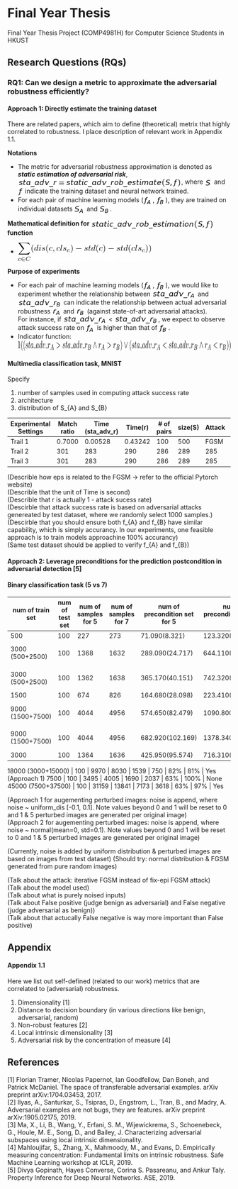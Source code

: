 # Final Year Thesis
Final Year Thesis Project (COMP4981H) for Computer Science Students in HKUST

## Research Questions (RQs)

### RQ1: Can we design a metric to approximate the adversarial robustness efficiently?  

#### Approach 1: Directly estimate the training dataset

There are related papers, which aim to define (theoretical) metrix that highly correlated to robustness. I place description of relevant work in Appendix 1.1. 

**Notations** <br />

  - The metric for adversarial robustness approximation is denoted as ***static estimation of adversarial risk***, <img src="README_images/sta_adv_r_est_formula.png" align="center" border="0" alt="sta\_adv\_r = static\_adv\_rob\_estimation\big(S, f\big) " width="369" height="21" />, where <img src="README_images/S.png" align="center" border="0" alt="S" width="17" height="15" /> and <img src="README_images/f.png" align="center" border="0" alt="f" width="12" height="19" /> indicate the training dataset and neural network trained. 
  - For each pair of machine learning models (<img src="README_images/f_A.png" align="center" border="0" alt=" f_{A}" width="21" height="19" />, <img src="README_images/f_B.png" align="center" border="0" alt=" f_{B}" width="21" height="19" />), they are trained on individual datasets <img src="README_images/S_A.png" align="center" border="0" alt="S_{A}" width="24" height="18" /> and <img src="README_images/S_B.png" align="center" border="0" alt="S_{B}" width="24" height="18" />.
  
**Mathematical definition for** <img src="README_images/sta_adv_r_est_func.png" align="center" border="0" alt="static\_adv\_rob\_estimation\big(S, f\big)" width="278" height="21" /> **function** <br />

  - <img src="README_images/est_func.png" align="center" border="0" alt="S_{B}" width="300" height="42" />
  
**Purpose of experiments** <br />

  - For each pair of machine learning models (<img src="README_images/f_A.png" align="center" border="0" alt=" f_{A}" width="21" height="19" />, <img src="README_images/f_B.png" align="center" border="0" alt=" f_{B}" width="21" height="19" />), we would like to experiment whether the relationship between <img src="README_images/sta_adv_r_A.png" align="center" border="0" alt="sta\_adv\_r_{A}" width="99" height="19" /> and <img src="README_images/sta_adv_r_B.png" align="center" border="0" alt="sta\_adv\_r_{B}" width="99" height="19" /> can indicate the relationship between actual adversarial robustness <img src="README_images/r_A.png" align="center" border="0" alt="r_{A}" width="21" height="15" /> and <img src="README_images/r_B.png" align="center" border="0" alt="r_{B}" width="21" height="15" /> (against state-of-art adversarial attacks). <br/> For instance, if <img src="README_images/sta_adv_r_A.png" align="center" border="0" alt="sta\_adv\_r_{A}" width="99" height="19" /> < <img src="README_images/sta_adv_r_B.png" align="center" border="0" alt="sta\_adv\_r_{B}" width="99" height="19" />, we expect to observe attack success rate on <img src="README_images/f_A.png" align="center" border="0" alt=" f_{A}" width="21" height="19" /> is higher than that of <img src="README_images/f_B.png" align="center" border="0" alt=" f_{B}" width="21" height="19" />.
  - Indicator function: <img src="README_images/indicator_func.png" align="center" border="0" alt="S_{B}" width="900" height="24" />
  
#### Multimedia classification task, MNIST

Specify 
1. number of samples used in computing attack success rate
2. architecture
3. distribution of S_{A} and S_{B} 

Experimental Settings | Match ratio | Time (sta_adv_r) | Time(r) | # of pairs | size(S) | Attack | Defense | eps
--- | --- | --- | --- |--- |--- |--- |--- |--- 
Trail 1 | 0.7000 | 0.00528 | 0.43242 | 100 | 500 | FGSM | None | 0.001  
Trail 2 | 301 | 283 | 290 | 286 | 289 | 285 | 287 | 287 
Trail 3 | 301 | 283 | 290 | 286 | 289 | 285 | 287 | 287 

(Describle how eps is related to the FGSM -> refer to the official Pytorch website) <br />
(Describle that the unit of Time is second) <br />
(Describle that r is actually 1 - attack sucess rate) <br />
(Descirble that attack success rate is based on adversarial attacks genereated by test dataset, where we randomly select 1000 samples.) <br />
(Descirble that you should ensure both f_{A} and f_{B} have similar capability, which is simply accurancy. In our experiments, one feasible approach is to train models approachine 100% accurancy) <br />
(Same test dataset should be applied to verify f_{A} and f_{B})

#### Approach 2: Leverage preconditions for the prediction postcondition in adversarial detection [5]

#### Binary classification task (5 vs 7)

num of train set | num of test set | num of samples for 5 | num of samples for 7 | num of precondition set for 5 | num of precondition set for 7 | Benign Indentification Rate | Adversarial Indentification Rate | Is Purely Noised Inputs Included?
--- | --- | --- | --- |--- |--- |--- |--- |--- 
500 | 100 | 227 | 273 | 71.090(8.321) | 123.320(14.118) | 63.8(4.8)% | 32.3(21.6)% | None
3000 (500+2500) | 100 | 1368 | 1632 | 289.090(24.717) | 644.110(51.828) | 68.0(3.5)% | 17.5(12.0)% | Yes (Approach 1)
3000 (500+2500) | 100 | 1362 | 1638 | 365.170(40.151) | 742.320(93.065) | 68.3(3.6)% | 14.8(10.5)% | Yes (Approach 2)
1500 | 100 | 674 | 826 | 164.680(28.098) | 223.410(38.993) | 79.6(4.2)% | 67.5(17.4)% | None
9000 (1500+7500) | 100 | 4044 | 4956 | 574.650(82.479) | 1090.800(186.220) | 83.7(3.6)% | 52.4(17.2)% | Yes (Approach 1)
9000 (1500+7500) | 100 | 4044 | 4956 | 682.920(102.169) | 1378.340(216.134) | 84.8(3.4)% | 45.9(15.8)% | Yes (Approach 2)
3000 | 100 | 1364 | 1636 | 425.950(95.574) | 716.310(145.208) | 69.6(6.3)% | 97.9(3)% | None

18000 (3000+15000) | 100 | 9970 | 8030 | 1539 | 750 | 82% | 81% | Yes (Approach 1)
7500 | 100 | 3495 | 4005 | 1690 | 2037 | 63% | 100% | None
45000 (7500+37500) | 100 | 31159 | 13841 | 7173 | 3618 | 63% | 97% | Yes 

(Approach 1 for augementing perturbed images: noise is append, where noise ~ uniform_dis [-0.1, 0.1]. Note values beyond 0 and 1 will be reset to 0 and 1 & 5 perturbed images are generated per original image) <br />
(Approach 2 for augementing perturbed images: noise is append, where noise ~ normal(mean=0, std=0.1). Note values beyond 0 and 1 will be reset to 0 and 1 & 5 perturbed images are generated per original image)

(Currently, noise is added by uniform distribution & perturbed images are based on images from test dataset)
(Should try: normal distribution & FGSM generated from pure random images)

(Talk about the attack: iterative FGSM instead of fix-epi FGSM attack) <br />
(Talk about the model used) <br />
(Talk about what is purely noised inputs) <br />
(Talk about False positive (judge benign as adversarial) and False negative (judge adversarial as benign)) <br />
(Talk about that actucally False negative is way more important than False positive) <br />

## Appendix 

#### Appendix 1.1 
Here we list out self-defined (related to our work) metrics that are correlated to (adversarial) robustness. 

1. Dimensionality [1]
2. Distance to decision boundary (in various directions like benign, adversarial, random)
3. Non-robust features [2]
4. Local intrinsic dimensionality [3]
5. Adversarial risk by the concentration of measure [4]

## References 

[1] Florian Tramer, Nicolas Papernot, Ian Goodfellow, Dan Boneh, and Patrick McDaniel. The space of transferable adversarial examples. arXiv preprint arXiv:1704.03453, 2017. <br />
[2] Ilyas, A., Santurkar, S., Tsipras, D., Engstrom, L., Tran, B., and Madry, A. Adversarial examples are not bugs, they are features. arXiv preprint arXiv:1905.02175, 2019. <br />
[3] Ma, X., Li, B., Wang, Y., Erfani, S. M., Wijewickrema, S., Schoenebeck, G., Houle, M. E., Song, D., and Bailey, J. Characterizing adversarial subspaces using local intrinsic dimensionality. <br />
[4] Mahloujifar, S., Zhang, X., Mahmoody, M., and Evans, D. Empirically measuring concentration: Fundamental limits on intrinsic robustness. Safe Machine Learning workshop at ICLR, 2019. <br />
[5] Divya Gopinath, Hayes Converse, Corina S. Pasareanu, and Ankur Taly. Property Inference for Deep Neural Networks. ASE, 2019. 
